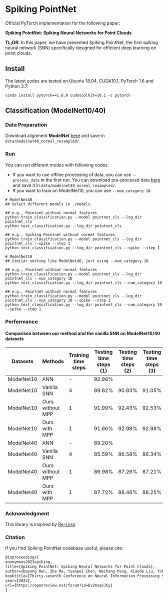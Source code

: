 # Spiking PointNet

Official PyTorch implementation for the following paper:

**Spiking PointNet: Spiking Neural Networks for Point Clouds**.

**TL;DR:** In this paper, we have presented Spiking PointNet, the first spiking neural network (SNN) specifically designed for efficient deep learning on point clouds.


## Install
The latest codes are tested on Ubuntu 18.04, CUDA10.1, PyTorch 1.6 and Python 3.7:
```shell
conda install pytorch==1.6.0 cudatoolkit=10.1 -c pytorch
```

## Classification (ModelNet10/40)
### Data Preparation
Download alignment **ModelNet** [here](https://shapenet.cs.stanford.edu/media/modelnet40_normal_resampled.zip) and save in `data/modelnet40_normal_resampled/`.

### Run
You can run different modes with following codes. 
* If you want to use offline processing of data, you can use `--process_data` in the first run. You can download pre-processd data [here](https://drive.google.com/drive/folders/1_fBYbDO3XSdRt3DSbEBe41r5l9YpIGWF?usp=sharing) and save it in `data/modelnet40_normal_resampled/`.
* If you want to train on ModelNet10, you can use `--num_category 10`.
```shell
# ModelNet40
## Select different models in ./models 

## e.g., Pointnet without normal features
python train_classification.py --model pointnet_cls --log_dir pointnet_cls
python test_classification.py --log_dir pointnet_cls

## e.g., Spiking Pointnet without normal features
python train_classification.py --model pointnet_cls --log_dir pointnet_cls --spike --step 1
python test_classification.py --log_dir pointnet_cls --spike --step 1

# ModelNet10
## Similar setting like ModelNet40, just using --num_category 10

## e.g., Pointnet without normal features
python train_classification.py --model pointnet_cls --log_dir pointnet_cls --num_category 10
python test_classification.py --log_dir pointnet_cls --num_category 10

## e.g., Pointnet without normal features
python train_classification.py --model pointnet_cls --log_dir pointnet_cls --num_category 10 --spike --step 1
python test_classification.py --log_dir pointnet_cls --num_category 10 --spike --step 1
```

### Performance
#### Comparison between our method and the vanilla SNN on ModelNet10/40 datasets

| Datasets | Methods | Training time steps | Testing time steps (1) | Testing time steps (2) | Testing time steps (3) | Testing time steps (4) |
| -------- | ------- | ------------------- | ---------------------- | ---------------------- | ---------------------- | ---------------------- |
| ModelNet10 | ANN | - | 92.98% |
| ModelNet10 | Vanilla SNN | 4 | 89.62% | 90.83% | 91.05% | 91.05% |
| ModelNet10 | Ours without MPP | 1 | 91.99% | 92.43% | 92.53% | 92.32% |
| ModelNet10 | Ours with MPP | 1 | 91.66% | 92.98% | 92.98% | **93.31%** |
| ModelNet40 | ANN | - | 89.20% |
| ModelNet40 | Vanilla SNN | 4 | 85.59% | 86.58% | 86.34% | 86.70% |
| ModelNet40 | Ours without MPP | 1 | 86.98% | 87.26% | 87.21% | 87.13% |
| ModelNet40 | Ours with MPP | 1 | 87.72% | 88.46% | 88.25% | **88.61%** |

### Acknowledgment
This library is inspired by [Re-Loss](https://github.com/yfguo91/Re-Loss).


### Citation
If you find Spiking PointNet codebase useful, please cite:
```tex
@inproceedings{
anonymous2023spiking,
title={Spiking PointNet: Spiking Neural Networks for Point Clouds},
author={Dayong Ren, Zhe Ma, Yuanpei Chen, Weihang Peng, Xiaode Liu, Yuhan Zhang, Yufei Guo},
booktitle={Thirty-seventh Conference on Neural Information Processing Systems},
year={2023},
url={https://openreview.net/forum?id=Ev2XuqvJCy}
}
```
